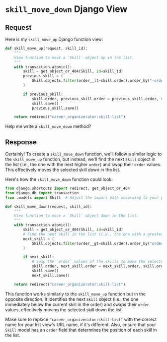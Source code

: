 # `skill_move_down` Django View



## Request

Here is my `skill_move_up` Django function view:

```python
def skill_move_up(request, skill_id):
    """
    View function to move a `Skill` object up in the list.
    """
    with transaction.atomic():
        skill = get_object_or_404(Skill, id=skill_id)
        previous_skill = (
            Skill.objects.filter(order__lt=skill.order).order_by("-order").first()
        )

        if previous_skill:
            skill.order, previous_skill.order = previous_skill.order, skill.order
            skill.save()
            previous_skill.save()

    return redirect("career_organizerator:skill-list")
```

Help me write a `skill_move_down` method?

## Response

Certainly! To create a `skill_move_down` function, we'll follow a similar logic to the `skill_move_up` function, but instead, we'll find the next `Skill` object in the list (i.e., the one with the next higher `order`) and swap their `order` values. This effectively moves the selected skill down in the list.

Here's how the `skill_move_down` function could look:

```python
from django.shortcuts import redirect, get_object_or_404
from django.db import transaction
from .models import Skill  # Adjust the import path according to your project structure

def skill_move_down(request, skill_id):
    """
    View function to move a `Skill` object down in the list.
    """
    with transaction.atomic():
        skill = get_object_or_404(Skill, id=skill_id)
        # Find the next skill in the list (i.e., the one with a greater `order` value)
        next_skill = (
            Skill.objects.filter(order__gt=skill.order).order_by("order").first()
        )

        if next_skill:
            # Swap the `order` values of the skills to move the selected skill down
            skill.order, next_skill.order = next_skill.order, skill.order
            skill.save()
            next_skill.save()

    return redirect("career_organizerator:skill-list")
```

This function works similarly to the `skill_move_up` function but in the opposite direction. It identifies the next `Skill` object (i.e., the one immediately below the current skill in the order) and swaps their `order` values, effectively moving the selected skill down the list.

Make sure to replace `"career_organizerator:skill-list"` with the correct name for your list view's URL name, if it's different. Also, ensure that your `Skill` model has an `order` field that determines the position of each skill in the list.
